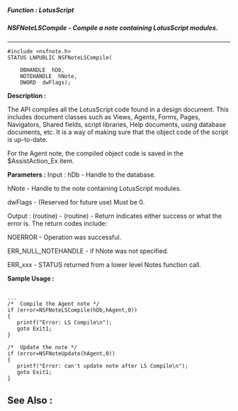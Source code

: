 ##### Function : LotusScript
##### NSFNoteLSCompile - Compile a note containing LotusScript modules.
---
```
#include <nsfnote.h>
STATUS LNPUBLIC NSFNoteLSCompile(

	DBHANDLE  hDb,
	NOTEHANDLE  hNote,
	DWORD  dwFlags);
```
**Description :**

The API compiles all the LotusScript code found in a design document.  This 
includes document classes such as Views, Agents, Forms, Pages, Navigators, 
Shared fields,  script libraries, Help documents, using database documents, 
etc.  It is a way of making sure that the object code of the script is 
up-to-date.  

For the Agent note, the compiled object code is saved in the $AssistAction_Ex 
item.

**Parameters :**
Input :
hDb  -  Handle to the database.

hNote  -  Handle to the note containing LotusScript modules.

dwFlags  -  (Reserved for future use) Must be 0.


Output :
(routine)  -  (routine)  -  Return indicates either success or what the error is. The return codes include: 

NOERROR - Operation was successful.

ERR_NULL_NOTEHANDLE -  if hNote was not specified.

ERR_xxx - STATUS returned from a lower level Notes function call.



**Sample Usage :**
```
 
...
/*  Compile the Agent note */       
if (error=NSFNoteLSCompile(hDb,hAgent,0))
{
   printf("Error: LS Compile\n");
   goto Exit1;
}

/*  Update the note */
if (error=NSFNoteUpdate(hAgent,0))
{
   printf("Error: can't update note after LS Compile\n");
   goto Exit1;
}

```
**See Also :**
---
